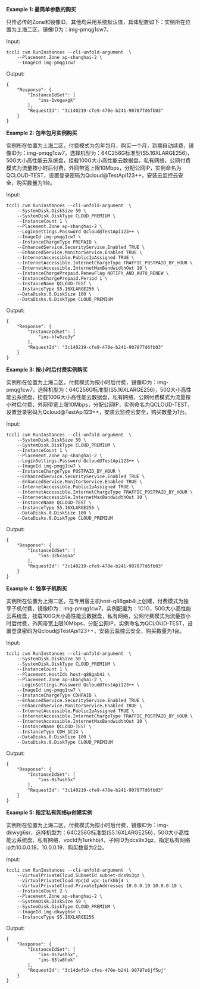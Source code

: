 **Example 1: 最简单参数的购买**

只传必传的Zone和镜像ID，其他均采用系统默认值，具体配置如下：实例所在位置为上海二区，镜像ID为：img-pmqg1cw7。

Input: 

```
tccli cvm RunInstances --cli-unfold-argument  \
    --Placement.Zone ap-shanghai-2 \
    --ImageId img-pmqg1cw7
```

Output: 
```
{
    "Response": {
        "InstanceIdSet": [
            "ins-1vogaxgk"
        ],
        "RequestId": "3c140219-cfe9-470e-b241-907877d6fb03"
    }
}
```

**Example 2: 包年包月实例购买**

实例所在位置为上海二区，付费模式为包年包月，购买一个月，到期自动续费，镜像ID为：img-pmqg1cw7，选择机型为：64C256G标准型(S5.16XLARGE256)，50G大小高性能云系统盘，挂载100G大小高性能云数据盘，私有网络，公网付费模式为流量按小时后付费，外网带宽上限10Mbps，分配公网IP，实例命名为QCLOUD-TEST，设置登录密码为Qcloud@TestApi123++，安装云监控云安全，购买数量为1台。

Input: 

```
tccli cvm RunInstances --cli-unfold-argument  \
    --SystemDisk.DiskSize 50 \
    --SystemDisk.DiskType CLOUD_PREMIUM \
    --InstanceCount 1 \
    --Placement.Zone ap-shanghai-2 \
    --LoginSettings.Password Qcloud@TestApi123++ \
    --ImageId img-pmqg1cw7 \
    --InstanceChargeType PREPAID \
    --EnhancedService.SecurityService.Enabled TRUE \
    --EnhancedService.MonitorService.Enabled TRUE \
    --InternetAccessible.PublicIpAssigned TRUE \
    --InternetAccessible.InternetChargeType TRAFFIC_POSTPAID_BY_HOUR \
    --InternetAccessible.InternetMaxBandwidthOut 10 \
    --InstanceChargePrepaid.RenewFlag NOTIFY_AND_AUTO_RENEW \
    --InstanceChargePrepaid.Period 1 \
    --InstanceName QCLOUD-TEST \
    --InstanceType S5.16XLARGE256 \
    --DataDisks.0.DiskSize 100 \
    --DataDisks.0.DiskType CLOUD_PREMIUM
```

Output: 
```
{
    "Response": {
        "InstanceIdSet": [
            "ins-bfw5zq3y"
        ],
        "RequestId": "3c140219-cfe9-470e-b241-907877d6fb03"
    }
}
```

**Example 3: 按小时后付费实例购买**

实例所在位置为上海二区，付费模式为按小时后付费，镜像ID为：img-pmqg1cw7，选择机型为：64C256G标准型(S5.16XLARGE256)，50G大小高性能云系统盘，挂载100G大小高性能云数据盘，私有网络，公网付费模式为流量按小时后付费，外网带宽上限10Mbps，分配公网IP，实例命名为QCLOUD-TEST，设置登录密码为Qcloud@TestApi123++，安装云监控云安全，购买数量为1台。

Input: 

```
tccli cvm RunInstances --cli-unfold-argument  \
    --SystemDisk.DiskSize 50 \
    --SystemDisk.DiskType CLOUD_PREMIUM \
    --InstanceCount 1 \
    --Placement.Zone ap-shanghai-2 \
    --LoginSettings.Password Qcloud@TestApi123++ \
    --ImageId img-pmqg1cw7 \
    --InstanceChargeType POSTPAID_BY_HOUR \
    --EnhancedService.SecurityService.Enabled TRUE \
    --EnhancedService.MonitorService.Enabled TRUE \
    --InternetAccessible.PublicIpAssigned TRUE \
    --InternetAccessible.InternetChargeType TRAFFIC_POSTPAID_BY_HOUR \
    --InternetAccessible.InternetMaxBandwidthOut 10 \
    --InstanceName QCLOUD-TEST \
    --InstanceType S5.16XLARGE256 \
    --DataDisks.0.DiskSize 100 \
    --DataDisks.0.DiskType CLOUD_PREMIUM
```

Output: 
```
{
    "Response": {
        "InstanceIdSet": [
            "ins-32kcaqoa"
        ],
        "RequestId": "3c140219-cfe9-470e-b241-907877d6fb03"
    }
}
```

**Example 4: 独享子机购买**

实例所在位置为上海二区，在专用宿主机host-q88gab4i上创建，付费模式为独享子机付费，镜像ID为：img-pmqg1cw7，实例配置为：1C1G，50G大小高性能云系统盘，挂载100G大小高性能云数据盘，私有网络，公网付费模式为流量按小时后付费，外网带宽上限10Mbps，分配公网IP，实例命名为QCLOUD-TEST，设置登录密码为Qcloud@TestApi123++，安装云监控云安全，购买数量为1台。

Input: 

```
tccli cvm RunInstances --cli-unfold-argument  \
    --SystemDisk.DiskSize 50 \
    --SystemDisk.DiskType CLOUD_PREMIUM \
    --InstanceCount 1 \
    --Placement.HostIds host-q88gab4i \
    --Placement.Zone ap-shanghai-2 \
    --LoginSettings.Password Qcloud@TestApi123++ \
    --ImageId img-pmqg1cw7 \
    --InstanceChargeType CDHPAID \
    --EnhancedService.SecurityService.Enabled TRUE \
    --EnhancedService.MonitorService.Enabled TRUE \
    --InternetAccessible.PublicIpAssigned TRUE \
    --InternetAccessible.InternetChargeType TRAFFIC_POSTPAID_BY_HOUR \
    --InternetAccessible.InternetMaxBandwidthOut 10 \
    --InstanceName QCLOUD-TEST \
    --InstanceType CDH_1C1G \
    --DataDisks.0.DiskSize 100 \
    --DataDisks.0.DiskType CLOUD_PREMIUM
```

Output: 
```
{
    "Response": {
        "InstanceIdSet": [
            "ins-0s7wsh5x"
        ],
        "RequestId": "3c140219-cfe9-470e-b241-907877d6fb03"
    }
}
```

**Example 5: 指定私有网络ip创建实例**

实例所在位置为上海二区，付费模式为按小时后付费，镜像ID为：img-dkwyg6sr，选择机型为：64C256G标准型(S5.16XLARGE256)，50G大小高性能云系统盘，私有网络，vpcId为1urkhbj4，子网ID为dcs9x3gz，指定私有网络ip为10.0.0.18，10.0.0.19，购买数量为2台。

Input: 

```
tccli cvm RunInstances --cli-unfold-argument  \
    --VirtualPrivateCloud.SubnetId subnet-dcs9x3gz \
    --VirtualPrivateCloud.VpcId vpc-1urkhbj4 \
    --VirtualPrivateCloud.PrivateIpAddresses 10.0.0.19 10.0.0.18 \
    --InstanceCount 2 \
    --Placement.Zone ap-shanghai-2 \
    --SystemDisk.DiskSize 50 \
    --SystemDisk.DiskType CLOUD_PREMIUM \
    --ImageId img-dkwyg6sr \
    --InstanceType S5.16XLARGE256
```

Output: 
```
{
    "Response": {
        "InstanceIdSet": [
            "ins-0s7wsh5x",
            "ins-03lw8hok"
        ],
        "RequestId": "3c14def19-cfes-470e-b241-90787u6jf5uj"
    }
}
```

